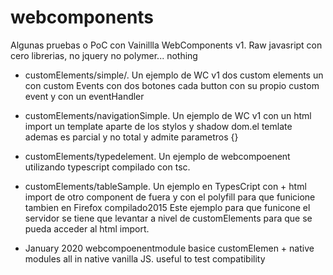 # webcomponents

Algunas pruebas o PoC con Vainillla WebComponents v1. Raw javasript con cero librerias, no jquery no polymer... nothing

* customElements/simple/. Un ejemplo de WC v1 dos custom elements un con custom Events con dos botones cada button con su propio custom event y con un eventHandler
* customElements/navigationSimple. Un ejemplo de WC v1 con un html import un template aparte de los stylos y shadow dom.el temlate ademas es parcial y no total y admite parametros {}
* customElements/typedelement. Un ejemplo de webcompoenent utilizando typescript compilado con tsc.
* customElements/tableSample. Un ejemplo en TypesCript con + html import de otro component de fuera y con el polyfill para que funicione tambien en Firefox compilado2015 Este ejemplo para que funicone el servidor se tiene que levantar a nivel de customElements para que se pueda acceder al html import.

* January 2020 webcompoenentmodule basice customElemen  + native modules all in native vanilla JS. useful to test compatibility

